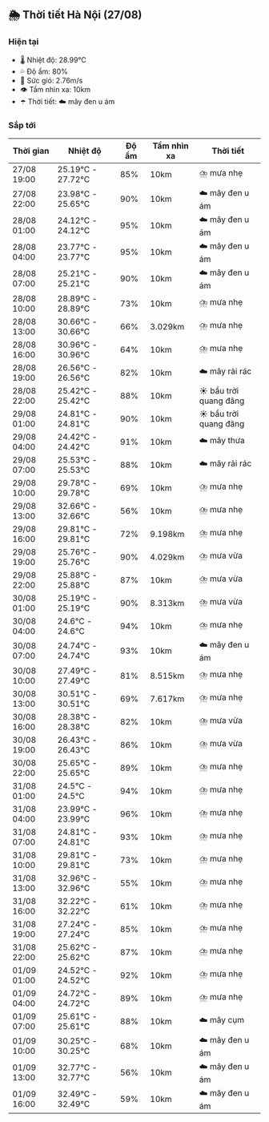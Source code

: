 ## 🌦️ Thời tiết Hà Nội (27/08)

### Hiện tại

- 🌡️ Nhiệt độ: 28.99℃
- 💦 Độ ẩm: 80%
- 💨 Sức gió: 2.76m/s
- 👁️ Tầm nhìn xa: 10km
- ☂️ Thời tiết: ☁️ mây đen u ám

### Sắp tới

| Thời gian | Nhiệt độ | Độ ẩm | Tầm nhìn xa | Thời tiết |
| --- | --- | --- | --- | --- |
| 27/08 19:00 | 25.19℃ - 27.72℃ | 85% | 10km | ⛈️ mưa nhẹ |
| 27/08 22:00 | 23.98℃ - 25.65℃ | 90% | 10km | ☁️ mây đen u ám |
| 28/08 01:00 | 24.12℃ - 24.12℃ | 95% | 10km | ☁️ mây đen u ám |
| 28/08 04:00 | 23.77℃ - 23.77℃ | 95% | 10km | ☁️ mây đen u ám |
| 28/08 07:00 | 25.21℃ - 25.21℃ | 90% | 10km | ☁️ mây đen u ám |
| 28/08 10:00 | 28.89℃ - 28.89℃ | 73% | 10km | ⛈️ mưa nhẹ |
| 28/08 13:00 | 30.66℃ - 30.66℃ | 66% | 3.029km | ⛈️ mưa nhẹ |
| 28/08 16:00 | 30.96℃ - 30.96℃ | 64% | 10km | ⛈️ mưa nhẹ |
| 28/08 19:00 | 26.56℃ - 26.56℃ | 82% | 10km | ☁️ mây rải rác |
| 28/08 22:00 | 25.42℃ - 25.42℃ | 88% | 10km | ☀️ bầu trời quang đãng |
| 29/08 01:00 | 24.81℃ - 24.81℃ | 90% | 10km | ☀️ bầu trời quang đãng |
| 29/08 04:00 | 24.42℃ - 24.42℃ | 91% | 10km | ☁️ mây thưa |
| 29/08 07:00 | 25.53℃ - 25.53℃ | 88% | 10km | ☁️ mây rải rác |
| 29/08 10:00 | 29.78℃ - 29.78℃ | 69% | 10km | ⛈️ mưa nhẹ |
| 29/08 13:00 | 32.66℃ - 32.66℃ | 56% | 10km | ⛈️ mưa nhẹ |
| 29/08 16:00 | 29.81℃ - 29.81℃ | 72% | 9.198km | ⛈️ mưa nhẹ |
| 29/08 19:00 | 25.76℃ - 25.76℃ | 90% | 4.029km | ⛈️ mưa vừa |
| 29/08 22:00 | 25.88℃ - 25.88℃ | 87% | 10km | ⛈️ mưa vừa |
| 30/08 01:00 | 25.19℃ - 25.19℃ | 90% | 8.313km | ⛈️ mưa vừa |
| 30/08 04:00 | 24.6℃ - 24.6℃ | 94% | 10km | ⛈️ mưa nhẹ |
| 30/08 07:00 | 24.74℃ - 24.74℃ | 93% | 10km | ☁️ mây đen u ám |
| 30/08 10:00 | 27.49℃ - 27.49℃ | 81% | 8.515km | ⛈️ mưa nhẹ |
| 30/08 13:00 | 30.51℃ - 30.51℃ | 69% | 7.617km | ⛈️ mưa nhẹ |
| 30/08 16:00 | 28.38℃ - 28.38℃ | 82% | 10km | ⛈️ mưa vừa |
| 30/08 19:00 | 26.43℃ - 26.43℃ | 86% | 10km | ⛈️ mưa vừa |
| 30/08 22:00 | 25.65℃ - 25.65℃ | 89% | 10km | ⛈️ mưa nhẹ |
| 31/08 01:00 | 24.5℃ - 24.5℃ | 94% | 10km | ⛈️ mưa nhẹ |
| 31/08 04:00 | 23.99℃ - 23.99℃ | 96% | 10km | ⛈️ mưa nhẹ |
| 31/08 07:00 | 24.81℃ - 24.81℃ | 93% | 10km | ⛈️ mưa nhẹ |
| 31/08 10:00 | 29.81℃ - 29.81℃ | 73% | 10km | ⛈️ mưa nhẹ |
| 31/08 13:00 | 32.96℃ - 32.96℃ | 55% | 10km | ⛈️ mưa nhẹ |
| 31/08 16:00 | 32.22℃ - 32.22℃ | 61% | 10km | ⛈️ mưa nhẹ |
| 31/08 19:00 | 27.24℃ - 27.24℃ | 85% | 10km | ⛈️ mưa nhẹ |
| 31/08 22:00 | 25.62℃ - 25.62℃ | 87% | 10km | ⛈️ mưa nhẹ |
| 01/09 01:00 | 24.52℃ - 24.52℃ | 92% | 10km | ⛈️ mưa nhẹ |
| 01/09 04:00 | 24.72℃ - 24.72℃ | 89% | 10km | ⛈️ mưa nhẹ |
| 01/09 07:00 | 25.61℃ - 25.61℃ | 88% | 10km | ☁️ mây cụm |
| 01/09 10:00 | 30.25℃ - 30.25℃ | 68% | 10km | ☁️ mây đen u ám |
| 01/09 13:00 | 32.77℃ - 32.77℃ | 56% | 10km | ☁️ mây đen u ám |
| 01/09 16:00 | 32.49℃ - 32.49℃ | 59% | 10km | ☁️ mây đen u ám |
